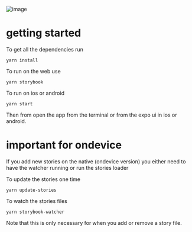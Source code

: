 ![image](https://user-images.githubusercontent.com/3481514/145904252-92e3dc1e-591f-410f-88a1-b4250f4ba6f2.png)


# getting started

To get all the dependencies run

```
yarn install
```

To run on the web use

```
yarn storybook
```

To run on ios or android

```
yarn start
```

Then from open the app from the terminal or from the expo ui in ios or android.

# important for ondevice

If you add new stories on the native (ondevice version) you either need to have the watcher running or run the stories loader

To update the stories one time

```
yarn update-stories
```

To watch the stories files

```
yarn storybook-watcher
```

Note that this is only necessary for when you add or remove a story file.
